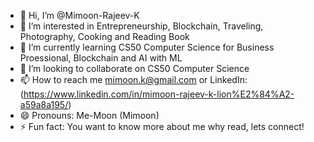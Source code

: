 - 👋 Hi, I’m @Mimoon-Rajeev-K
- 👀 I’m interested in Entrepreneurship, Blockchain, Traveling, Photography, Cooking and Reading Book
- 🌱 I’m currently learning CS50 Computer Science for Business Proessional, Blockchain and AI with ML
- 💞️ I’m looking to collaborate on CS50 Computer Science
- 📫 How to reach me mimoon.k@gmail.com or LinkedIn: (https://www.linkedin.com/in/mimoon-rajeev-k-lion%E2%84%A2-a59a8a195/)
- 😄 Pronouns: Me-Moon (Mimoon)
- ⚡ Fun fact: You want to know more about me why read, lets connect!

<!---
Mimoon-Rajeev-K/Mimoon-Rajeev-K is a ✨ special ✨ repository because its `README.md` (this file) appears on your GitHub profile.
You can click the Preview link to take a look at your changes.
--->
